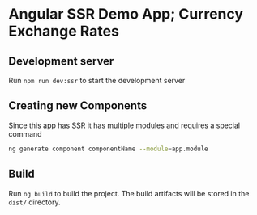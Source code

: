 # Angular SSR Demo App; Currency Exchange Rates

## Development server

Run `npm run dev:ssr` to start the development server

## Creating new Components

Since this app has SSR it has multiple modules and requires a special command

```bash
ng generate component componentName --module=app.module
```

## Build

Run `ng build` to build the project. The build artifacts will be stored in the `dist/` directory.
